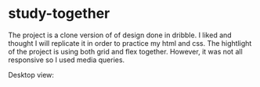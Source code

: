 # study-together

The project is a clone version of of design done in dribble. I liked and thought I will replicate it in order to practice my html and css. 
The hightlight of the project is using both grid and flex together. However, it was not all responsive so I used media queries.

Desktop view:
